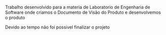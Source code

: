 Trabalho desenvolvido para a materia de Laboratorio de Engenharia de Software onde criamos o Documento de Visão do Produto e desenvolvemos o produto

Devido ao tempo não foi possivel finalizar o projeto
